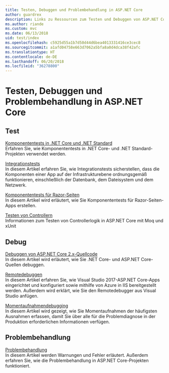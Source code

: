 ```yaml
---
title: Testen, Debuggen und Problembehandlung in ASP.NET Core
author: guardrex
description: Links zu Ressourcen zum Testen und Debuggen von ASP.NET Core-Anwendungen.
ms.author: riande
ms.custom: mvc
ms.date: 06/13/2018
uid: test/index
ms.openlocfilehash: c5925d55a1b7d50d44d6bea4013331416ce3cec8
ms.sourcegitcommit: a1afd04758e663d7062a5bfa8a0d4dca38f42afc
ms.translationtype: HT
ms.contentlocale: de-DE
ms.lasthandoff: 06/20/2018
ms.locfileid: "36278800"
---
```

# <a name="test-debug-and-troubleshoot-in-aspnet-core"></a>Testen, Debuggen und Problembehandlung in ASP.NET Core

## <a name="test"></a>Test

[Komponententests in .NET Core und .NET Standard](/dotnet/articles/core/testing/)  
Erfahren Sie, wie Komponententests in .NET Core- und .NET Standard-Projekten verwendet werden.

[Integrationstests](xref:test/integration-tests)  
In diesem Artikel erfahren Sie, wie Integrationstests sicherstellen, dass die Komponenten einer App auf der Infrastrukturebene ordnungsgemäß funktionieren, einschließlich der Datenbank, dem Dateisystem und dem Netzwerk.

[Komponententests für Razor-Seiten](xref:test/razor-pages-tests)  
In diesem Artikel wird erläutert, wie Sie Komponententests für Razor-Seiten-Apps erstellen.

[Testen von Controllern](xref:mvc/controllers/testing)  
Informationen zum Testen von Controllerlogik in ASP.NET Core mit Moq und xUnit

## <a name="debug"></a>Debug

[Debuggen von ASP.NET Core 2.x-Quellcode](https://github.com/aspnet/Docs/issues/4155)  
In diesem Artikel wird erläutert, wie Sie .NET Core- und ASP.NET Core-Quellen debuggen.

[Remotedebuggen](/visualstudio/debugger/remote-debugging-azure)  
In diesem Artikel erfahren Sie, wie Visual Studio 2017-ASP.NET Core-Apps eingerichtet und konfiguriert sowie mithilfe von Azure in IIS bereitgestellt werden. Außerdem wird erklärt, wie Sie den Remotedebugger aus Visual Studio anfügen.

[Momentaufnahmendebugging](/azure/application-insights/app-insights-snapshot-debugger)  
In diesem Artikel wird gezeigt, wie Sie Momentaufnahmen der häufigsten Ausnahmen erfassen, damit Sie über alle für die Problemdiagnose in der Produktion erforderlichen Informationen verfügen.

## <a name="troubleshoot"></a>Problembehandlung

[Problembehandlung](xref:test/troubleshoot)  
In diesem Artikel werden Warnungen und Fehler erläutert. Außerdem erfahren Sie, wie die Problembehandlung in ASP.NET Core-Projekten funktioniert.
